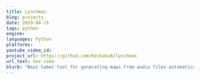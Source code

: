 ```yaml
---
title: Lynchman
blog: projects
date: 2019-04-15
tags: python
engine:
languages: Python
platforms:
youtube_video_id:
project_url: https://github.com/KeikakuB/lynchman
url_text: See code
blurb: "Beat Saber tool for generating maps from audio files automatically as well as computing/displaying data on existing maps for learning purposes, detecting outliers/problematic maps, etc."
---
```

